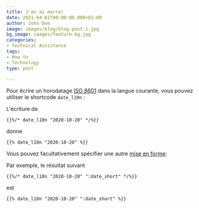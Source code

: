 ```yaml
---
title: J'en ai marre!
date: 2021-04-01T00:00:00.000+01:00
author: John Doe
image: images/blog/blog-post-1.jpg
bg_image: images/feature-bg.jpg
categories:
- Technical Assistance
tags:
- How to
- Technology
type: post

---
```

Pour écrire un horodatage [ISO 8601](https://en.wikipedia.org/wiki/ISO_8601) dans la langue courante, vous pouvez utiliser le shortcode `date_l10n` :

L'écriture de

```
{{%/* date_l10n "2020-10-20" */%}}
```

donne

```
{{% date_l10n "2020-10-20" %}}
```

Vous pouvez facultativement spécifier une autre [mise en forme](https://gohugo.io/functions/dateformat/#datetime-formatting-layouts):

Par exemple, le résultat suivant

```
{{%/* date_l10n "2020-10-20" ":date_short" */%}}
```

est

```
{{% date_l10n "2020-10-20" ":date_short" %}}
```